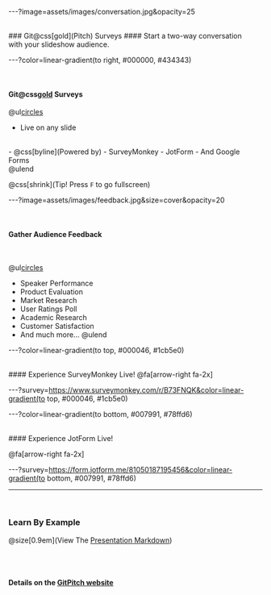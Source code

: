 ---?image=assets/images/conversation.jpg&opacity=25

<br>
### Git@css[gold](Pitch) Surveys
#### Start a two-way conversation<br> with your slideshow audience.

---?color=linear-gradient(to right, #000000, #434343)

<br>

#### Git@css[gold](Pitch) Surveys

@ul[circles](false)
- Live on any slide
<br>
- @css[byline](Powered by)
- SurveyMonkey
- JotForm 
- And Google Forms
<br>
@ulend

@css[shrink](Tip! Press `F` to go fullscreen)

---?image=assets/images/feedback.jpg&size=cover&opacity=20

<br>

#### Gather Audience Feedback
<br>

@ul[circles](true)
- Speaker Performance
- Product Evaluation
- Market Research
- User Ratings Poll
- Academic Research
- Customer Satisfaction
- And much  more...
@ulend

---?color=linear-gradient(to top, #000046, #1cb5e0)

<br>
#### Experience SurveyMonkey Live!
@fa[arrow-right fa-2x]

---?survey=https://www.surveymonkey.com/r/B73FNQK&color=linear-gradient(to top, #000046, #1cb5e0)

---?color=linear-gradient(to bottom, #007991, #78ffd6)

<br>
#### Experience JotForm Live!

@fa[arrow-right fa-2x]

---?survey=https://form.jotform.me/81050187195456&color=linear-gradient(to bottom, #007991, #78ffd6)

---

<br>

### Learn By Example
@size[0.9em](View The [Presentation Markdown](https://github.com/gitpitch/feature-demo/blob/surveys/PITCHME.md))

<br><br>
#### Details on the <a target="_blank" href="https://gitpitch.com/surveys">GitPitch website</a>

